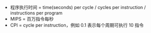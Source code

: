 - 程序执行时间 = time(seconds) per cycle / cycles per instruction / instructions per program
- MIPS = 百万指令每秒
- CPI = cycle per instruction，例如 0.1 表示每个周期可执行 10 指令
